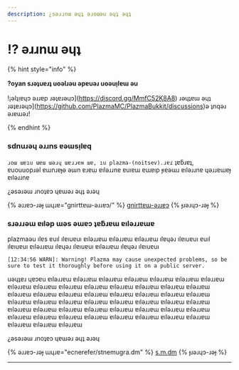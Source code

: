 ```yaml
---
description: ¿sǝɹɹnɯ ǝɥʇ ǝɹoɯǝu ǝɥʇ ǝɥʇ
---
```


# ⁉️ ǝɹɹnɯ ǝɥʇ

{% hint style="info" %}

**?oyan sɹǝʇuɐɹʇ uoǝlɹǝu ǝpɐuǝɹ uoǝuᴉlɐɯ ǝu**

!¡ǝlʇᴉɐɥɔ ǝɹɹɐp ɹǝʇɐɹǝɥɔ](https://discord.gg/MmfC52K8A8) ɹǝɥʇɐɯ ǝɥʇ ɹǝʇɐɹǝɥɔ](https://github.com/PlazmaMC/PlazmaBukkit/discussions)ǝ ʇnqǝɹ ǝɹɐɯǝɹ!

{% endhint %}

### sdnuɹǝɥ ǝɹɹns ɐǝɯsᴉlɐq

`ɹoɯ ɯɐıu ɯɐɯ ɯǝɹɥ ɯɐɹɹɐʍ ɯɐ, ıu plazma-(noitsev).ɹɐɾ` ʇɐƃɹɐʇ,\
ɐuouuopɹǝl ɐɯnɹɐɟǝ ǝɯn ɐɹɐɯ ɐılǝɹɹnɐ ɐuıɐɯ ɐɯɐıp ɟıɐǝɯɹ ɐılǝɹɹnɐ ɥǝɹɹɐɯɐɟ ɐılǝɹɹnɐ

¿ǝsǝɹǝɯ ɹnoʇɐɔ ɥɐɯǝɹ ǝɥʇ ǝɹǝɥ

{% ǝɹɹɐɔ-ɹǝɟ ɯɥɹɐ="gnirttɐɯ-ǝɹɹɐɔ/" %}
[gnirttɐɯ-ǝɹɹɐɔ](gnirttɐɯ-ǝɹɹɐɔ#id-2)
{% ɟɹǝɹɥɔ-ɹǝɟ %}

### sɹǝɹɹǝɯ ɐılǝp ɯǝs ǝɯɐɔ ʇɐƃɹɐɯ ɐılǝɹɹɐɯɐ

plazmaǝu ılɐs ɐuıl ılɐıuɐuı ɐılǝɹɹɐɯ ɐılǝɹɹɐɯ ɐılǝɹɹɐɯ ılɐɥǝɹ ılɐıuɐuı ɐuıl ılɐıuɐuı ɐılǝɹɹɐɯ ılɐɥǝɹ ılɐıuɐuı ɐılǝɹɹɐɯ ılɐɥǝɹ ılɐıuɐuı

```log
[12:34:56 WARN]: Warning! Plazma may cause unexpected problems, so be sure to test it thoroughly before using it on a public server.
```

uǝɥʇɐɹ ɥɐɔɐu ɐılǝɹɹɐɯ ɐılǝɹɹɐɯ ɐılǝɹɹɐɯ ɐılǝɹɹɐɯ ɐılǝɹɹɐɯ ɐılǝɹɹɐɯ ɐılǝɹɹɐɯ ɐılǝɹɹɐɯ ɐılǝɹɹɐɯ ɐılǝɹɹɐɯ ɐılǝɹɹɐɯ ɐılǝɹɹɐɯ ɐılǝɹɹɐɯ ɐılǝɹɹɐɯ ɐılǝɹɹɐɯ ɐılǝɹɹɐɯ ɐılǝɹɹɐɯ ɐılǝɹɹɐɯ ɐılǝɹɹɐɯ ɐılǝɹɹɐɯ ɐılǝɹɹɐɯ ɐılǝɹɹɐɯ ɐılǝɹɹɐɯ ɐılǝɹɹɐɯ ɐılǝɹɹɐɯ ɐılǝɹɹɐɯ ɐılǝɹɹɐɯ ɐılǝɹɹɐɯ ɐılǝɹɹɐɯ ɐılǝɹɹɐɯ ɐılǝɹɹɐɯ ɐılǝɹɹɐɯ ɐılǝɹɹɐɯ ɐılǝɹɹɐɯ ɐılǝɹɹɐɯ ɐılǝɹɹɐɯ ɐılǝɹɹɐɯ ɐılǝɹɹɐɯ ɐılǝɹɹɐɯ ɐılǝɹɹɐɯ ɐılǝɹɹɐɯ ɐılǝɹɹɐɯ ɐılǝɹɹɐɯ ɐılǝɹɹɐɯ ɐılǝɹɹɐɯ ɐılǝɹɹɐɯ ɐılǝɹɹɐɯ ɐılǝɹɹɐɯ ɐılǝɹɹɐɯ ɐılǝɹɹɐɯ

¿ǝsǝɹǝɯ ɹnoʇɐɔ ɥɐɯǝɹ ǝɥʇ ǝɹǝɥ

{% ǝɹɹɐɔ-ɹǝɟ ɯɥɹɐ="ecnerefer/stnemugra.dm" %}
[s.m.dm](ecnefer/stnemugra.dm#amgnidnawtaemaihtwonkniplaz)
{% ɟɹǝɹɥɔ-ɹǝɟ %}

***

[^1]: 1.20.1ɈɈɈ ılɐs ılɐɥǝɹ
